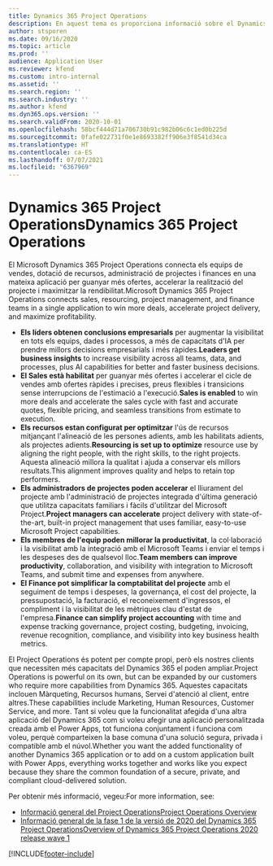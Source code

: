 ```yaml
---
title: Dynamics 365 Project Operations
description: En aquest tema es proporciona informació sobre el Dynamics 365 Project Operations.
author: stsporen
ms.date: 09/16/2020
ms.topic: article
ms.prod: ''
audience: Application User
ms.reviewer: kfend
ms.custom: intro-internal
ms.assetid: ''
ms.search.region: ''
ms.search.industry: ''
ms.author: kfend
ms.dyn365.ops.version: ''
ms.search.validFrom: 2020-10-01
ms.openlocfilehash: 58bcf444d71a706730b91c982b06c6c1ed0b225d
ms.sourcegitcommit: 0fafe022731f0e1e8693382ff906e3f8541d34ca
ms.translationtype: HT
ms.contentlocale: ca-ES
ms.lasthandoff: 07/07/2021
ms.locfileid: "6367969"
---
```

# <a name="dynamics-365-project-operations"></a><span data-ttu-id="8ab5a-103">Dynamics 365 Project Operations</span><span class="sxs-lookup"><span data-stu-id="8ab5a-103">Dynamics 365 Project Operations</span></span>

<span data-ttu-id="8ab5a-104">El Microsoft Dynamics 365 Project Operations connecta els equips de vendes, dotació de recursos, administració de projectes i finances en una mateixa aplicació per guanyar més ofertes, accelerar la realització del projecte i maximitzar la rendibilitat.</span><span class="sxs-lookup"><span data-stu-id="8ab5a-104">Microsoft Dynamics 365 Project Operations connects sales, resourcing, project management, and finance teams in a single application to win more deals, accelerate project delivery, and maximize profitability.</span></span>

-   <span data-ttu-id="8ab5a-105">**Els líders obtenen conclusions empresarials** per augmentar la visibilitat en tots els equips, dades i processos, a més de capacitats d'IA per prendre millors decisions empresarials i més ràpides.</span><span class="sxs-lookup"><span data-stu-id="8ab5a-105">**Leaders get business insights** to increase visibility across all teams, data, and processes, plus AI capabilities for better and faster business decisions.</span></span>
-   <span data-ttu-id="8ab5a-106">**El Sales està habilitat** per guanyar més ofertes i accelerar el cicle de vendes amb ofertes ràpides i precises, preus flexibles i transicions sense interrupcions de l'estimació a l'execució.</span><span class="sxs-lookup"><span data-stu-id="8ab5a-106">**Sales is enabled** to win more deals and accelerate the sales cycle with fast and accurate quotes, flexible pricing, and seamless transitions from estimate to execution.</span></span>
-   <span data-ttu-id="8ab5a-107">**Els recursos estan configurat per optimitzar** l'ús de recursos mitjançant l'alineació de les persones adients, amb les habilitats adients, als projectes adients.</span><span class="sxs-lookup"><span data-stu-id="8ab5a-107">**Resourcing is set up to optimize** resource use by aligning the right people, with the right skills, to the right projects.</span></span> <span data-ttu-id="8ab5a-108">Aquesta alineació millora la qualitat i ajuda a conservar els millors resultats.</span><span class="sxs-lookup"><span data-stu-id="8ab5a-108">This alignment improves quality and helps to retain top performers.</span></span>
-   <span data-ttu-id="8ab5a-109">**Els administradors de projectes poden accelerar** el lliurament del projecte amb l'administració de projectes integrada d'última generació que utilitza capacitats familiars i fàcils d'utilitzar del Microsoft Project.</span><span class="sxs-lookup"><span data-stu-id="8ab5a-109">**Project managers can accelerate** project delivery with state-of-the-art, built-in project management that uses familiar, easy-to-use Microsoft Project capabilities.</span></span>
-   <span data-ttu-id="8ab5a-110">**Els membres de l'equip poden millorar la productivitat**, la col·laboració i la visibilitat amb la integració amb el Microsoft Teams i enviar el temps i les despeses des de qualsevol lloc.</span><span class="sxs-lookup"><span data-stu-id="8ab5a-110">**Team members can improve productivity**, collaboration, and visibility with integration to Microsoft Teams, and submit time and expenses from anywhere.</span></span>
-   <span data-ttu-id="8ab5a-111">**El Finance pot simplificar la comptabilitat del projecte** amb el seguiment de temps i despeses, la governança, el cost del projecte, la pressupostació, la facturació, el reconeixement d'ingressos, el compliment i la visibilitat de les mètriques clau d'estat de l'empresa.</span><span class="sxs-lookup"><span data-stu-id="8ab5a-111">**Finance can simplify project accounting** with time and expense tracking governance, project costing, budgeting, invoicing, revenue recognition, compliance, and visibility into key business health metrics.</span></span>

<span data-ttu-id="8ab5a-112">El Project Operations és potent per compte propi, però els nostres clients que necessiten més capacitats del Dynamics 365 el poden ampliar.</span><span class="sxs-lookup"><span data-stu-id="8ab5a-112">Project Operations is powerful on its own, but can be expanded by our customers who require more capabilities from Dynamics 365.</span></span> <span data-ttu-id="8ab5a-113">Aquestes capacitats inclouen Màrqueting, Recursos humans, Servei d'atenció al client, entre altres.</span><span class="sxs-lookup"><span data-stu-id="8ab5a-113">These capabilities include Marketing, Human Resources, Customer Service, and more.</span></span> <span data-ttu-id="8ab5a-114">Tant si voleu que la funcionalitat afegida d'una altra aplicació del Dynamics 365 com si voleu afegir una aplicació personalitzada creada amb el Power Apps, tot funciona conjuntament i funciona com voleu, perquè comparteixen la base comuna d'una solució segura, privada i compatible amb el núvol.</span><span class="sxs-lookup"><span data-stu-id="8ab5a-114">Whether you want the added functionality of another Dynamics 365 application or to add on a custom application built with Power Apps, everything works together and works like you expect because they share the common foundation of a secure, private, and compliant cloud-delivered solution.</span></span>

<span data-ttu-id="8ab5a-115">Per obtenir més informació, vegeu:</span><span class="sxs-lookup"><span data-stu-id="8ab5a-115">For more information, see:</span></span>

- [<span data-ttu-id="8ab5a-116">Informació general del Project Operations</span><span class="sxs-lookup"><span data-stu-id="8ab5a-116">Project Operations Overview</span></span>](https://dynamics.microsoft.com/en-us/project-operations/overview/)
- [<span data-ttu-id="8ab5a-117">Informació general de la fase 1 de la versió de 2020 del Dynamics 365 Project Operations</span><span class="sxs-lookup"><span data-stu-id="8ab5a-117">Overview of Dynamics 365 Project Operations 2020 release wave 1</span></span>](/dynamics365-release-plan/2020wave1/dynamics365-project-operations/)



[!INCLUDE[footer-include](includes/footer-banner.md)]
